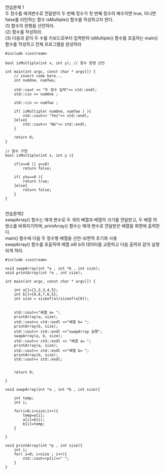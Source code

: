 연습문제 1
<br>두 정수를 매개변수로 전달받아 두 번째 정수가 첫 번째 정수의 배수이면 true, 아니면 false를 리턴하는 함수 isMultiple() 함수를 작성하고자 한다.
<br>    (1) 함수의 원형을 선언하라.<br>
    (2) 함수를 작성하라.
<br>    (3) 다음과 같이 두 수를 키보드로부터 입력받아 isMultiple() 함수를 호출하는 main() 함수를 작성하고 전체 프로그램을 완성하라

```
#include <iostream>

bool isMultiple(int x, int y); // 함수 원형 선언 

int main(int argc, const char * argv[]) {
    // insert code here...
    int numOne, numTwo;
    
    std::cout << "두 정수 입력"<< std::endl;
    std::cin >> numOne ;
    
    std::cin >> numTwo ;
  
    if( isMultiple( numOne, numTwo ) ){
        std::cout<< "Yes"<< std::endl;
    }else{
        std::cout<< "No"<< std::endl;
    }

    return 0;
}

// 함수 구현
bool isMultiple(int x, int y ){
 
    if(x==0 || y==0)
        return false;
    
    if( y%x==0 ){
        return true;
    }else{
        return false;
    }
}
```

<br>
연습문제2
<br>swapArray() 함수는 매개 변수로 두 개의 배열과 배열의 크기를 전달받고, 두 배열 의 원소를 바꿔치기하며, printArray() 함수는 매개 변수로 전달받은 배열을 화면에 출력한다.
<br>main() 함수에 다음 두 정수형 배열을 선언-보편적 초기화 사용
<br>swapArray() 함수를 호출하여 배열 a와 b의 데이터를 교환하고 다음 출력과 같이 실행되게 하라.

```
#include <iostream>

void swapArray(int *a , int *b , int size);
void printArray(int *a , int size);

int main(int argc, const char * argv[]) {
  
    int a[]={1,2,3,4,5};
    int b[]={9,8,7,6,5};
    int size = sizeof(a)/sizeof(a[0]);
    
    
    std::cout<<"배열 a= ";
    printArray(a, size);
    std::cout<< std::endl <<"배열 b= ";
    printArray(b, size);
    std::cout<< std::endl <<"swapArray 실행";
    swapArray(a, b, size);
    std::cout<< std::endl << "배열 a= ";
    printArray(a, size);
    std::cout<< std::endl <<"배열 b= ";
    printArray(b, size);
    std::cout<< std::endl;
    
    
    return 0;
    
}

void swapArray(int *a , int *b , int size){

    int temp;
    int i;
    
    for(i=0;i<size;i++){
        temp=a[i];
        a[i]=b[i];
        b[i]=temp;
    }
    
}

void printArray(int *p , int size){
    int i;
    for( i=0; i<size ; i++){
        std::cout<<p[i]<<" ";
    }
}
```
